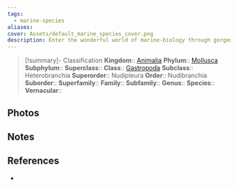 ```yaml
---
tags:
  - marine-species
aliases: 
cover: Assets/default_marine_species_cover.png
description: Enter the wonderful world of marine-biology through gorgeous underwater pictures of marine animals. Nudibranchia are commonly called sea slugs and exist in a wide variety of shapes and colors.
---
```

> [!summary]- Classification
**Kingdom**:: [Animalia](Animalia.md)
**Phylum**:: [Mollusca](Mollusca.md)
**Subphylum**::
**Superclass**::
**Class**:: [Gastropoda](Gastropoda.md)
**Subclass**:: Heterobranchia
**Superorder**:: Nudipleura
**Order**:: Nudibranchia
**Suborder**::
**Superfamily**::
**Family**::
**Subfamily**::
**Genus**::
**Species**::
**Vernacular**::

## Photos

## Notes

## References
- 